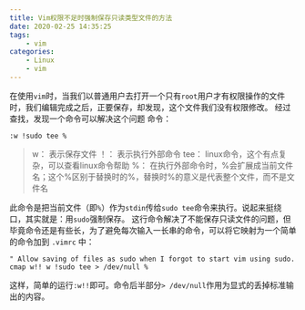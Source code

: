 ```yaml
---
title: Vim权限不足时强制保存只读类型文件的方法
date: 2020-02-25 14:35:25
tags:
    - vim
categories:
    - Linux
    - vim
---
```


在使用`vim`时，当我们以普通用户去打开一个只有`root`用户才有权限操作的文件时，我们编辑完成之后，正要保存，却发现，这个文件我们没有权限修改。
经过查找，发现一个命令可以解决这个问题
命令：
<!--more-->
`:w !sudo tee %`

>w： 表示保存文件
>！： 表示执行外部命令
>tee： linux命令，这个有点复杂，可以查看linux命令帮助
>%： 在执行外部命令时，%会扩展成当前文件名；这个%区别于替换时的%，替换时%的意义是代表整个文件，而不是文件名

此命令是把当前文件（即`%`）作为`stdin`传给`sudo tee`命令来执行。说起来挺绕口，其实就是：用`sudo`强制保存。
这行命令解决了不能保存只读文件的问题，但毕竟命令还是有些长，为了避免每次输入一长串的命令，可以将它映射为一个简单的命令加到 `.vimrc` 中：
```shell
" Allow saving of files as sudo when I forgot to start vim using sudo.
cmap w!! w !sudo tee > /dev/null %
```
这样，简单的运行`:w!!`即可。命令后半部分`> /dev/null`作用为显式的丢掉标准输出的内容。